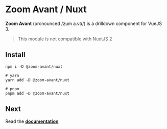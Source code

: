 # Zoom Avant / Nuxt

**Zoom Avant** (pronounced /zum a.vɑ̃/) is a drilldown component for VueJS 3.

> This module is not compatible with NuxtJS 2

## Install

```
npm i -D @zoom-avant/nuxt

# yarn
yarn add -D @zoom-avant/nuxt

# pnpm
pnpm add -D @zoom-avant/nuxt
```

## Next

Read the **[documentation](https://applelo.github.io/zoom-avant/guide/)**
